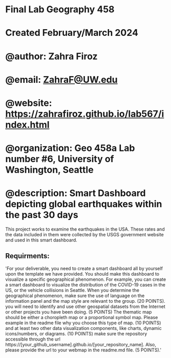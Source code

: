 # Final Lab Geography 458
# Created February/March 2024
# @author:          Zahra Firoz
# @email:           ZahraF@UW.edu
# @website:         https://zahrafiroz.github.io/lab567/index.html
# @organization:    Geo 458a Lab number #6, University of Washington, Seattle
# @description:     Smart Dashboard depicting global earthquakes within the past 30 days

This project works to examine the earthquakes in the USA. These rates and the data included in them were collected by the USGS government website and used in this smart dashboard. 


## Requirments:
'For your deliverable, you need to create a smart dashboard all by yourself upon the template we have provided. You should make this dashboard to visualize a specific geographical phenomenon. For example, you can create a smart dashboard to visualize the distribution of the COVID-19 cases in the US, or the vehicle collisions in Seattle. When you determine the geographical phenomenon, make sure the use of language on the information panel and the map style are relevant to the group. (20 POINTS).
you will need to identify and use other geospatial datasets from the Internet or other projects you have been doing. (5 POINTS)
The thematic map should be either a choropleth map or a proportional symbol map. Please example in the readme file why you choose this type of map. (10 POINTS)
and at least two other data visualization components, like charts, dynamic icons/numbers, or diagrams. (10 POINTS)
make sure the repository accessible through the url https://[your_github_username].github.io/[your_repository_name]. Also, please provide the url to your webmap in the readme.md file. (5 POINTS).'
